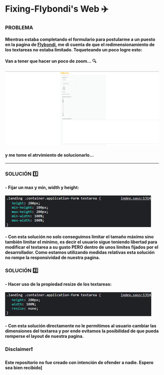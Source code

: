# Fixing-Flybondi's Web ✈️

### PROBLEMA
#### Mientras estaba completando el formulario para postularme a un puesto en la pagina de [Flybondi](https://flybondi.breezy.hr/p/0097a6a84e48/apply?token=2157224a6c21&source=Career%20Portal), me di cuenta de que el redimensionamiento de los textareas no estaba limitado. Toqueteando un poco logre esto: 
#### Van a tener que hacer un poco de zoom... 🔍


![img](problema.png)


#### y me tome el atrvimiento de solucionarlo... 

--------------------

### SOLUCIÓN 1️⃣
#### - Fijar un max y min, width y height: 

![img](min-y-max.png)

#### - Con esta solución no solo conseguimos limitar el tamaño máximo sino también limitar el mínimo, es decir el usuario sigue teniendo libertad para modificar el textarea a su gusto PERO dentro de unos límites fijados por el desarrollador. Como estamos utilizando medidas relativas esta solución no rompe la responsividad de nuestra pagina. 

### SOLUCIÓN 2️⃣
#### - Hacer uso de la propiedad resize de los textareas:

![img](none.png)

#### - Con esta solución directamente no le permitimos al usuario cambiar las dimensiones del textarea y por ende evitamos la posibilidad de que pueda romperse el layout de nuestra pagina.

### Disclaimer❗️
#### Este repositorio no fue creado con intención de ofender a nadie. Espero sea bien recibido]